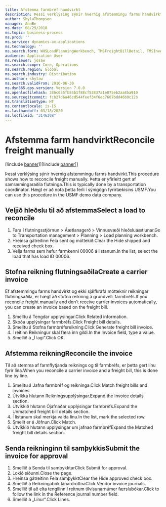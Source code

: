 ```yaml
---
title: Afstemma farmbréf handvirkt
description: Þessi verklýsing sýnir hvernig afstemmingu farms handvirkt.
author: ShylaThompson
manager: AnnBe
ms.date: 08/29/2018
ms.topic: business-process
ms.prod: ''
ms.service: dynamics-ax-applications
ms.technology: ''
ms.search.form: WHSLoadPlanningWorkbench, TMSFreightBillDetail, TMSInvoiceTable, TMSFreightBillInvoiceReconcile, TMSInvoiceJournal, LedgerJournalTable, LedgerJournalTransDaily
audience: Application User
ms.reviewer: josaw
ms.search.scope: Core, Operations
ms.search.region: Global
ms.search.industry: Distribution
ms.author: shylaw
ms.search.validFrom: 2016-06-30
ms.dyn365.ops.version: Version 7.0.0
ms.openlocfilehash: 386c035fb84b1f88cf53837a1e875eb2aa8ba910
ms.sourcegitcommit: fcb27d6a46cd544feef34f6ec7607bdd46b0c12b
ms.translationtype: HT
ms.contentlocale: is-IS
ms.lasthandoff: 03/18/2020
ms.locfileid: "3146308"
---
```

# <a name="reconcile-freight-manually"></a><span data-ttu-id="c1a9f-103">Afstemma farm handvirkt</span><span class="sxs-lookup"><span data-stu-id="c1a9f-103">Reconcile freight manually</span></span>

<span data-ttu-id="c1a9f-104">[!include [banner](../../includes/banner.md)]]</span><span class="sxs-lookup"><span data-stu-id="c1a9f-104">[!include [banner](../../includes/banner.md)]]</span></span>

<span data-ttu-id="c1a9f-105">Þessi verklýsing sýnir hvernig afstemmingu farms handvirkt.</span><span class="sxs-lookup"><span data-stu-id="c1a9f-105">This procedure shows how to reconcile freight manually.</span></span> <span data-ttu-id="c1a9f-106">Þetta er yfirleitt gert af samræmingaraðila flutninga.</span><span class="sxs-lookup"><span data-stu-id="c1a9f-106">This is typically done by a transportation coordinator.</span></span> <span data-ttu-id="c1a9f-107">Hægt er að nota þetta ferli í sýnigögn fyrirtækisins USMF.</span><span class="sxs-lookup"><span data-stu-id="c1a9f-107">You can use this procedure in the USMF demo data company.</span></span>


## <a name="select-a-load-to-reconcile"></a><span data-ttu-id="c1a9f-108">Veljið hleðslu til að afstemma</span><span class="sxs-lookup"><span data-stu-id="c1a9f-108">Select a load to reconcile</span></span>
1. <span data-ttu-id="c1a9f-109">Fara í flutningsstjórnun > Áætlanagerð > Vinnusvæði hleðsluáætlunar.</span><span class="sxs-lookup"><span data-stu-id="c1a9f-109">Go to Transportation management > Planning > Load planning workbench.</span></span>
2. <span data-ttu-id="c1a9f-110">Hreinsa gátreitinn Fela sent og móttekið.</span><span class="sxs-lookup"><span data-stu-id="c1a9f-110">Clear the Hide shipped and received check box.</span></span> 
3. <span data-ttu-id="c1a9f-111">Velja farms sem hefur farmkenni 00006 á listanum.</span><span class="sxs-lookup"><span data-stu-id="c1a9f-111">In the list, select the load that has load ID 00006.</span></span>

## <a name="create-a-carrier-invoice"></a><span data-ttu-id="c1a9f-112">Stofna reikning flutningsaðila</span><span class="sxs-lookup"><span data-stu-id="c1a9f-112">Create a carrier invoice</span></span>
<span data-ttu-id="c1a9f-113">Ef afstemmingu farms handvirkt og ekki sjálfkrafa mótteknir reikningar flutningsaðila, er hægt að stofna reikning á grundvelli farmbréfs.</span><span class="sxs-lookup"><span data-stu-id="c1a9f-113">If you reconcile freight manually and don't receive carrier invoices automatically, you can create an invoice based on the freight bill.</span></span>  
1. <span data-ttu-id="c1a9f-114">Smelltu á Tengdar upplýsingar.</span><span class="sxs-lookup"><span data-stu-id="c1a9f-114">Click Related information.</span></span>
2. <span data-ttu-id="c1a9f-115">Skoða upplýsingar farmbréfs.</span><span class="sxs-lookup"><span data-stu-id="c1a9f-115">Click Freight bill details.</span></span>
3. <span data-ttu-id="c1a9f-116">Smelltu á Stofna farmbréfsreikning.</span><span class="sxs-lookup"><span data-stu-id="c1a9f-116">Click Generate freight bill invoice.</span></span>
4. <span data-ttu-id="c1a9f-117">Í reitinn Reikningur skal færa inn gildi.</span><span class="sxs-lookup"><span data-stu-id="c1a9f-117">In the Invoice field, type a value.</span></span>
5. <span data-ttu-id="c1a9f-118">Smellið á „Í lagi“.</span><span class="sxs-lookup"><span data-stu-id="c1a9f-118">Click OK.</span></span>

## <a name="reconcile-the-invoice"></a><span data-ttu-id="c1a9f-119">Afstemma reikning</span><span class="sxs-lookup"><span data-stu-id="c1a9f-119">Reconcile the invoice</span></span>
<span data-ttu-id="c1a9f-120">Til að stemma af farmflytjanda reiknings og til farmbréfs, er þetta gert línu fyrir lína.</span><span class="sxs-lookup"><span data-stu-id="c1a9f-120">When you reconcile a carrier invoice and a freight bill, this is done line by line.</span></span>  
1. <span data-ttu-id="c1a9f-121">Smelltu á Jafna farmbréf og reikninga.</span><span class="sxs-lookup"><span data-stu-id="c1a9f-121">Click Match freight bills and invoices.</span></span>
2. <span data-ttu-id="c1a9f-122">Útvíkka hlutann Reikningsupplýsingar.</span><span class="sxs-lookup"><span data-stu-id="c1a9f-122">Expand the Invoice details section.</span></span>
3. <span data-ttu-id="c1a9f-123">Útvíkkið hlutann Ójafnaðar upplýsingar farmbréfs.</span><span class="sxs-lookup"><span data-stu-id="c1a9f-123">Expand the Unmatched freight bill details section.</span></span>
4. <span data-ttu-id="c1a9f-124">Í listanum skal merkja valda línu.</span><span class="sxs-lookup"><span data-stu-id="c1a9f-124">In the list, mark the selected row.</span></span>
5. <span data-ttu-id="c1a9f-125">Smellt er á Jöfnun.</span><span class="sxs-lookup"><span data-stu-id="c1a9f-125">Click Match.</span></span>
6. <span data-ttu-id="c1a9f-126">Útvíkkið hlutann upplýsingar um jafnað farmbréf</span><span class="sxs-lookup"><span data-stu-id="c1a9f-126">Expand the Matched freight bill details section.</span></span>

## <a name="submit-the-invoice-for-approval"></a><span data-ttu-id="c1a9f-127">Senda reikninginn til samþykkis</span><span class="sxs-lookup"><span data-stu-id="c1a9f-127">Submit the invoice for approval</span></span>
1. <span data-ttu-id="c1a9f-128">Smellið á Senda til samþykktar</span><span class="sxs-lookup"><span data-stu-id="c1a9f-128">Click Submit for approval.</span></span>
2. <span data-ttu-id="c1a9f-129">Lokið síðunni.</span><span class="sxs-lookup"><span data-stu-id="c1a9f-129">Close the page.</span></span>
3. <span data-ttu-id="c1a9f-130">Hreinsa gátreitinn Fela samþykkt</span><span class="sxs-lookup"><span data-stu-id="c1a9f-130">Clear the Hide approved check box.</span></span> 
4. <span data-ttu-id="c1a9f-131">Smellið á Reikningabók lánardrottna</span><span class="sxs-lookup"><span data-stu-id="c1a9f-131">Click Vendor invoice journals.</span></span>
5. <span data-ttu-id="c1a9f-132">Smellið til að elta tengilinn í reitnum tilvísunarnúmer færslubókar.</span><span class="sxs-lookup"><span data-stu-id="c1a9f-132">Click to follow the link in the Reference journal number field.</span></span>
6. <span data-ttu-id="c1a9f-133">Smellið á „Línur“.</span><span class="sxs-lookup"><span data-stu-id="c1a9f-133">Click Lines.</span></span>

